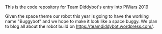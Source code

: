 This is the code repository for Team Diddybot's entry into PiWars 2019

Given the space theme our robot this year is going to have the working name "Buggybot" and we hope to make it look
like a space buggy. We plan to blog all about the robot build on https://teamdiddybot.wordpress.com/.
